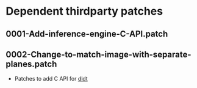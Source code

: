 # Dependent thirdparty patches

## 0001-Add-inference-engine-C-API.patch
## 0002-Change-to-match-image-with-separate-planes.patch
- Patches to add C API for [dldt](https://github.com/opencv/dldt)

